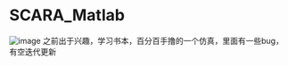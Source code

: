 # SCARA_Matlab
![image](https://user-images.githubusercontent.com/101811713/197134982-d85e1fd2-885e-4253-a069-4d888bee5733.png)
之前出于兴趣，学习书本，百分百手撸的一个仿真，里面有一些bug，有空迭代更新
